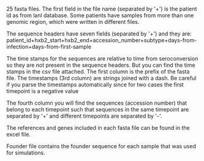 25 fasta files. The first field in the file name (separated by '+') is the patient id as from lanl database. Some patients have samples from more than one genomic region, which were written in different files.

The sequence headers have seven fields (separated by '+') and they are: patient_id+hxb2_start+hxb2_end+accession_number+subtype+days-from-infection+days-from-first-sample

The time stamps for the sequences are relative to time from seroconversion so they are not present in the sequence headers. But you can find the time stamps in the csv file attached.
The first column is the prefix of the fasta file. The timestamps (3rd column) are strings joined with a dash. Be careful if you parse the timestamps automatically since for two cases the first timepoint is a negative value

The fourth column you will find the sequences (accession number) that belong to each timepoint such that sequences in the same timepoint are separated by '+' and different timepoints are separated by '-'.

The references and genes included in each fasta file can be found in the excel file.

Founder file contains the founder sequence for each sample that was used for simulations.
